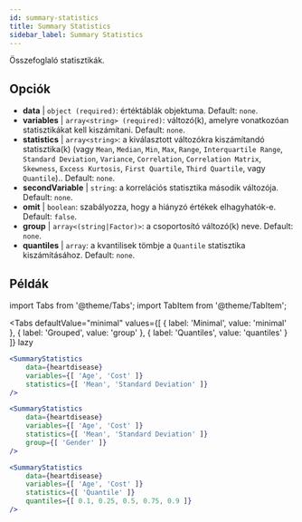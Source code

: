 ```yaml
---
id: summary-statistics 
title: Summary Statistics
sidebar_label: Summary Statistics
---
```


Összefoglaló statisztikák.

## Opciók

* __data__ | `object (required)`: értéktáblák objektuma. Default: `none`.
* __variables__ | `array<string> (required)`: változó(k), amelyre vonatkozóan statisztikákat kell kiszámítani. Default: `none`.
* __statistics__ | `array<string>`: a kiválasztott változókra kiszámítandó statisztika(k) (vagy `Mean`, `Median`, `Min`, `Max`, `Range`, `Interquartile Range`, `Standard Deviation`, `Variance`, `Correlation`, `Correlation Matrix`, `Skewness`, `Excess Kurtosis`, `First Quartile`, `Third Quartile`, vagy `Quantile`).. Default: `none`.
* __secondVariable__ | `string`: a korrelációs statisztika második változója. Default: `none`.
* __omit__ | `boolean`: szabályozza, hogy a hiányzó értékek elhagyhatók-e. Default: `false`.
* __group__ | `array<(string|Factor)>`: a csoportosító változó(k) neve. Default: `none`.
* __quantiles__ | `array`: a kvantilisek tömbje a `Quantile` statisztika kiszámításához. Default: `none`.


## Példák

import Tabs from '@theme/Tabs';
import TabItem from '@theme/TabItem';

<Tabs
    defaultValue="minimal"
    values={[
        { label: 'Minimal', value: 'minimal' },
        { label: 'Grouped', value: 'group' },
        { label: 'Quantiles', value: 'quantiles' }
    ]}
    lazy
>

<TabItem value="minimal">

```jsx live
<SummaryStatistics 
    data={heartdisease} 
    variables={[ 'Age', 'Cost' ]}
    statistics={[ 'Mean', 'Standard Deviation' ]}
/>
```

</TabItem>

<TabItem value="group" >

```jsx live
<SummaryStatistics 
    data={heartdisease} 
    variables={[ 'Age', 'Cost' ]}
    statistics={[ 'Mean', 'Standard Deviation' ]}
    group={[ 'Gender' ]}
/>
```
</TabItem>

<TabItem value="quantiles">

```jsx live
<SummaryStatistics 
    data={heartdisease} 
    variables={[ 'Age', 'Cost' ]}
    statistics={[ 'Quantile' ]}
    quantiles={[ 0.1, 0.25, 0.5, 0.75, 0.9 ]}
/>
```

</TabItem>

</Tabs>
